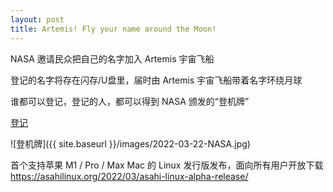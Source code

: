 ```yaml
---
layout: post
title: Artemis! Fly your name around the Moon!
---
```


NASA 邀请民众把自己的名字加入 Artemis 宇宙飞船

登记的名字将存在闪存/U盘里，届时由 Artemis 宇宙飞船带着名字环绕月球

谁都可以登记，登记的人，都可以得到 NASA 颁发的“登机牌”

[登记](https://www.nasa.gov/send-your-name-with-artemis/)

![登机牌]({{ site.baseurl }}/images/2022-03-22-NASA.jpg)

首个支持苹果 M1 / Pro / Max Mac 的 Linux 发行版发布，面向所有用户开放下载
https://asahilinux.org/2022/03/asahi-linux-alpha-release/


